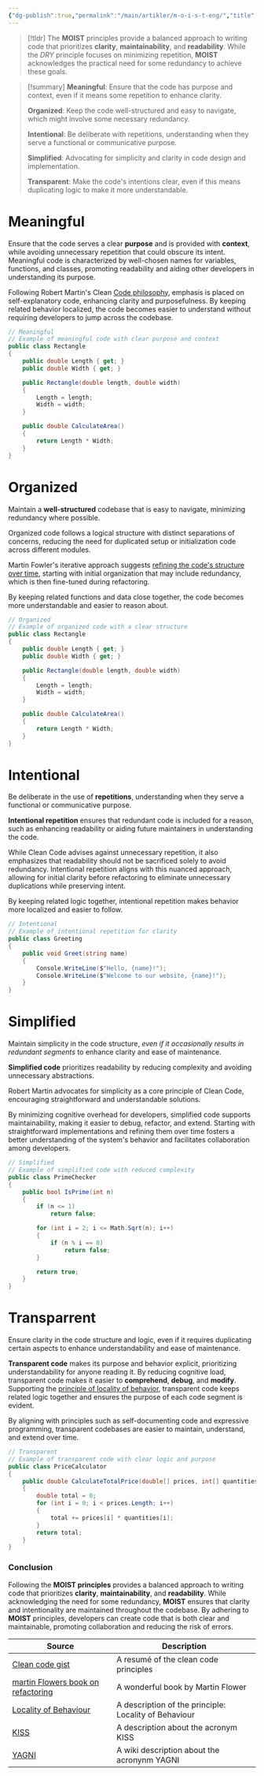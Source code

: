 ```yaml
---
{"dg-publish":true,"permalink":"/main/artikler/m-o-i-s-t-eng/","title":"M.O.I.S.T (eng)","tags":["Principles"],"created":"2024-06-19T08:43:14.420+02:00"}
---
```



> [!tldr] 
> The **MOIST** principles provide a balanced approach to writing code that prioritizes **clarity**, **maintainability**, and **readability**. While the *DRY* principle focuses on minimizing repetition, **MOIST** acknowledges the practical need for some redundancy to achieve these goals.

> [!summary] 
> **Meaningful**: Ensure that the code has purpose and context, even if it means some repetition to enhance clarity.
> 
>**Organized**: Keep the code well-structured and easy to navigate, which might involve some necessary redundancy.
>
>**Intentional**: Be deliberate with repetitions, understanding when they serve a functional or communicative purpose.
>
>**Simplified**: Advocating for simplicity and clarity in code design and implementation.
>
>**Transparent**: Make the code's intentions clear, even if this means duplicating logic to make it more understandable.
# Meaningful
Ensure that the code serves a clear **purpose** and is provided with **context**, while avoiding unnecessary repetition that could obscure its intent. 
Meaningful code is characterized by well-chosen names for variables, functions, and classes, promoting readability and aiding other developers in understanding its purpose. 

Following Robert Martin's Clean [Code philosophy](https://gist.github.com/wojteklu/73c6914cc446146b8b533c0988cf8d29), emphasis is placed on self-explanatory code, enhancing clarity and purposefulness. By keeping related behavior localized, the code becomes easier to understand without requiring developers to jump across the codebase.
```C#
// Meaningful
// Example of meaningful code with clear purpose and context
public class Rectangle
{
    public double Length { get; }
    public double Width { get; }

    public Rectangle(double length, double width)
    {
        Length = length;
        Width = width;
    }

    public double CalculateArea()
    {
        return Length * Width;
    }
}

```
# Organized
Maintain a **well-structured** codebase that is easy to navigate, minimizing redundancy where possible. 

Organized code follows a logical structure with distinct separations of concerns, reducing the need for duplicated setup or initialization code across different modules. 

Martin Fowler's iterative approach suggests [refining the code's structure over time](https://martinfowler.com/books/refactoring.html), starting with initial organization that may include redundancy, which is then fine-tuned during refactoring. 

By keeping related functions and data close together, the code becomes more understandable and easier to reason about.
```C#
// Organized
// Example of organized code with a clear structure
public class Rectangle
{
    public double Length { get; }
    public double Width { get; }

    public Rectangle(double length, double width)
    {
        Length = length;
        Width = width;
    }

    public double CalculateArea()
    {
        return Length * Width;
    }
}

```
# Intentional
Be deliberate in the use of **repetitions**, understanding when they serve a functional or communicative purpose. 

**Intentional repetition** ensures that redundant code is included for a reason, such as enhancing readability or aiding future maintainers in understanding the code. 

While Clean Code advises against unnecessary repetition, it also emphasizes that readability should not be sacrificed solely to avoid redundancy. Intentional repetition aligns with this nuanced approach, allowing for initial clarity before refactoring to eliminate unnecessary duplications while preserving intent. 

By keeping related logic together, intentional repetition makes behavior more localized and easier to follow.
```C#
// Intentional
// Example of intentional repetition for clarity
public class Greeting
{
    public void Greet(string name)
    {
        Console.WriteLine($"Hello, {name}!");
        Console.WriteLine($"Welcome to our website, {name}!");
    }
}

```
# Simplified
Maintain simplicity in the code structure, *even if it occasionally results in redundant segments* to enhance clarity and ease of maintenance. 

**Simplified code** prioritizes readability by reducing complexity and avoiding unnecessary abstractions. 

Robert Martin advocates for simplicity as a core principle of Clean Code, encouraging straightforward and understandable solutions. 

By minimizing cognitive overhead for developers, simplified code supports maintainability, making it easier to debug, refactor, and extend. Starting with straightforward implementations and refining them over time fosters a better understanding of the system's behavior and facilitates collaboration among developers.
```C#
// Simplified
// Example of simplified code with reduced complexity
public class PrimeChecker
{
    public bool IsPrime(int n)
    {
        if (n <= 1)
            return false;

        for (int i = 2; i <= Math.Sqrt(n); i++)
        {
            if (n % i == 0)
                return false;
        }

        return true;
    }
}

```
# Transparrent
Ensure clarity in the code structure and logic, even if it requires duplicating certain aspects to enhance understandability and ease of maintenance. 

**Transparent code** makes its purpose and behavior explicit, prioritizing understandability for anyone reading it. By reducing cognitive load, transparent code makes it easier to **comprehend**, **debug**, and **modify**. 
Supporting the [principle of locality of behavior](https://htmx.org/essays/locality-of-behaviour/), transparent code keeps related logic together and ensures the purpose of each code segment is evident. 

By aligning with principles such as self-documenting code and expressive programming, transparent codebases are easier to maintain, understand, and extend over time.
```C#
// Transparent
// Example of transparent code with clear logic and purpose
public class PriceCalculator
{
    public double CalculateTotalPrice(double[] prices, int[] quantities)
    {
        double total = 0;
        for (int i = 0; i < prices.Length; i++)
        {
            total += prices[i] * quantities[i];
        }
        return total;
    }
}

```

### Conclusion

Following the **MOIST principles** provides a balanced approach to writing code that prioritizes **clarity**, **maintainability**, and **readability**. While acknowledging the need for some redundancy, **MOIST** ensures that clarity and intentionality are maintained throughout the codebase. By adhering to **MOIST** principles, developers can create code that is both clear and maintainable, promoting collaboration and reducing the risk of errors.

| Source                                                                                | Description                                           |
| ------------------------------------------------------------------------------------- | ----------------------------------------------------- |
| [Clean code gist](https://gist.github.com/wojteklu/73c6914cc446146b8b533c0988cf8d29)  | A resumé of the clean code principles                 |
| [martin Flowers book on refactoring](https://martinfowler.com/books/refactoring.html) | A wonderful book by Martin Flower                     |
| [Locality of Behaviour](https://htmx.org/essays/locality-of-behaviour/)               | A description of the principle: Locality of Behaviour |
| [KISS](https://www.interaction-design.org/literature/topics/keep-it-simple-stupid)    | A description about the acronym KISS                  |
| [YAGNI](https://en.wikipedia.org/wiki/You_aren%27t_gonna_need_it)                     | A wiki description about the acronynm YAGNI           |


